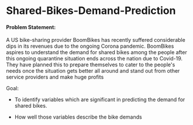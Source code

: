 # Shared-Bikes-Demand-Prediction

#### Problem Statement:

A US bike-sharing provider BoomBikes has recently suffered considerable dips in its revenues due to the ongoing Corona pandemic. BoomBikes aspires to understand the demand for shared bikes among the people after this ongoing quarantine situation ends across the nation due to Covid-19. They have planned this to prepare themselves to cater to the people's needs once the situation gets better all around and stand out from other service providers and make huge profits

Goal:


- To identify variables which are significant in predicting the demand for shared bikes.

- How well those variables describe the bike demands

